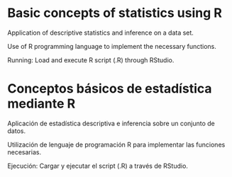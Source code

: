 # Basic concepts of statistics using R

Application of descriptive statistics and inference on a data set.

Use of R programming language to implement the necessary functions.

Running: Load and execute R script (.R) through RStudio.

# Conceptos básicos de estadística mediante R

Aplicación de estadística descriptiva e inferencia sobre un conjunto de datos.

Utilización de lenguaje de programación R para implementar las funciones necesarias.

Ejecución: Cargar y ejecutar el script (.R) a través de RStudio.

